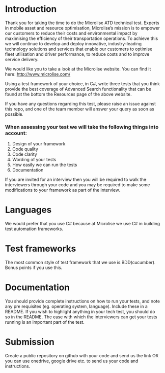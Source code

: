 # Introduction

Thank you for taking the time to do the Microlise ATD technical test. Experts in mobile asset and resource optimisation, Microlise’s mission is to empower our customers to reduce their costs and environmental impact by maximising the efficiency of their transportation operations. To achieve this we will continue to develop and deploy innovative, industry-leading technology solutions and services that enable our customers to optimise fleet utilisation and driver performance, to reduce costs and to improve service delivery.

We would like you to take a look at the Microlise website. You can find it here: http://www.microlise.com/

Using a test framework of your choice, in C#, write three tests that you think provide the best coverage of Advanced Search functionality that can be found at the bottom the Resources page of the above website.

If you have any questions regarding this test, please raise an issue against this repo, and one of the team member will answer your query as soon as possible.

### When assessing your test we will take the following things into account:

1. Design of your framework
2. Code quality
3. Code clarity
4. Wording of your tests
5. How easily we can run the tests
6. Documentation

If you are invited for an interview then you will be required to walk the interviewers through your code and you may be required to make some modifications to your framework as part of the interview.

# Languages

We would prefer that you use C# because at Microlise we use C# in building test automation frameworks.

# Test frameworks

The most common style of test framework that we use is BDD(cucumber). Bonus points if you use this.

# Documentation

You should provide complete instructions on how to run your tests, and note any pre requisites (eg. operating system, language). Include these in a README. If you wish to highlight anything in your tech test, you should do so in the README. The ease with which the interviewers can get your tests running is an important part of the test.

# Submission

Create a public repository on github with your code and send us the link OR you can use onedrive, google drive etc. to send us your code and instructions.
